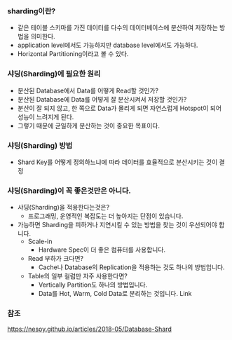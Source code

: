 ### sharding이란?
- 같은 테이블 스키마를 가진 데이터를 다수의 데이터베이스에 분산하여 저장하는 방법을 의미한다.
- application level에서도 가능하지만 database level에서도 가능하다.
- Horizontal Partitioning이라고 볼 수 있다.

### 샤딩(Sharding)에 필요한 원리
- 분산된 Database에서 Data를 어떻게 Read할 것인가?
- 분산된 Database에 Data를 어떻게 잘 분산시켜서 저장할 것인가?
- 분산이 잘 되지 않고, 한 쪽으로 Data가 몰리게 되면 자연스럽게 Hotspot이 되어 성능이 느려지게 된다.
- 그렇기 때문에 균일하게 분산하는 것이 중요한 목표이다.

### 샤딩(Sharding) 방법
- Shard Key를 어떻게 정의하느냐에 따라 데이터를 효율적으로 분산시키는 것이 결정


### 샤딩(Sharding)이 꼭 좋은것만은 아니다.
- 샤딩(Sharding)을 적용한다는것은?
    - 프로그래밍, 운영적인 복잡도는 더 높아지는 단점이 있습니다.
- 가능하면 Sharding을 피하거나 지연시킬 수 있는 방법을 찾는 것이 우선되어야 합니다.
  - Scale-in
      - Hardware Spec이 더 좋은 컴퓨터를 사용합니다.
  - Read 부하가 크다면?
      - Cache나 Database의 Replication을 적용하는 것도 하나의 방법입니다.
  - Table의 일부 컬럼만 자주 사용한다면?
    - Vertically Partition도 하나의 방법입니다.
    - Data를 Hot, Warm, Cold Data로 분리하는 것입니다. Link


### 참조
https://nesoy.github.io/articles/2018-05/Database-Shard